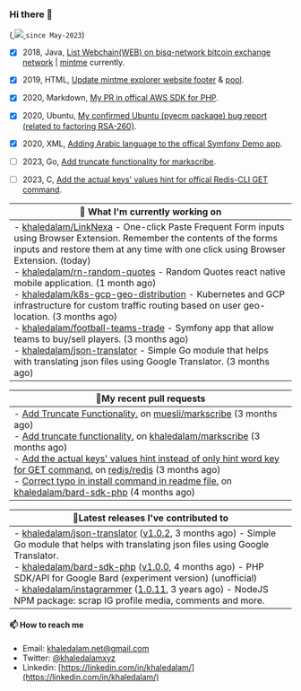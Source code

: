 ### Hi there 👋

<p align="left">
    (<a href="https://github.com/khaledalam">
        <img src="https://komarev.com/ghpvc/?username=khaledalam&color=blue&style=flat)" />
    </a> <code>since May-2023</code>)
</p>


- [x] 2018, Java, <a href="https://github.com/bisq-network/bisq/pull/2167">List Webchain(WEB) on bisq-network bitcoin exchange network</a> | [mintme](https://github.com/mintme-com/) currently. 
- [x] 2019, HTML, <a href="https://github.com/mintme-com/explorer/pull/4">Update mintme explorer website footer</a> & [pool](https://github.com/mintme-com/pool/pull/12/files).
- [x] 2020, Markdown, <a href="https://github.com/aws/aws-sdk-php/pull/2078">My PR in offical AWS SDK for PHP</a>.
- [x] 2020, Ubuntu, <a href="https://bugs.launchpad.net/ubuntu/+source/pyecm/+bug/1899312">My confirmed Ubuntu (pyecm package) bug report (related to factoring RSA-260)</a>.
- [x] 2020, XML, <a href="https://github.com/symfony/demo/pull/1142">Adding Arabic language to the offical Symfony Demo app</a>.
- [ ] 2023, Go, <a href="https://github.com/muesli/markscribe/pull/76">Add truncate functionality for markscribe</a>.
- [ ] 2023, C, <a href="https://github.com/redis/redis/pull/12215">Add the actual keys' values hint for offical Redis-CLI GET command</a>.


<div align="left">

| 👷 What I'm currently working on        |
| ------------- |
|  - [khaledalam/LinkNexa](https://github.com/khaledalam/LinkNexa) - One-click Paste Frequent Form inputs using Browser Extension. Remember the contents of the forms inputs and restore them at any time with one click using Browser Extension. (today)<br /> - [khaledalam/rn-random-quotes](https://github.com/khaledalam/rn-random-quotes) - Random Quotes react native mobile application. (1 month ago)<br /> - [khaledalam/k8s-gcp-geo-distribution](https://github.com/khaledalam/k8s-gcp-geo-distribution) - Kubernetes and GCP infrastructure for custom traffic routing based on user geo-location. (3 months ago)<br /> - [khaledalam/football-teams-trade](https://github.com/khaledalam/football-teams-trade) - Symfony app that allow teams to buy/sell players. (3 months ago)<br /> - [khaledalam/json-translator](https://github.com/khaledalam/json-translator) - Simple Go module that helps with translating json files using Google Translator. (3 months ago)<br />      |

</div>

<div align="left">

| 🔨My recent pull requests           |
| ------------- |
| - [Add Truncate Functionality.](https://github.com/muesli/markscribe/pull/76) on [muesli/markscribe](https://github.com/muesli/markscribe) (3 months ago)<br />- [Add truncate functionality.](https://github.com/khaledalam/markscribe/pull/1) on [khaledalam/markscribe](https://github.com/khaledalam/markscribe) (3 months ago)<br />- [Add the actual keys&#39; values hint instead of only hint word key for GET command.](https://github.com/redis/redis/pull/12215) on [redis/redis](https://github.com/redis/redis) (3 months ago)<br />- [Correct typo in install command in readme file.](https://github.com/khaledalam/bard-sdk-php/pull/1) on [khaledalam/bard-sdk-php](https://github.com/khaledalam/bard-sdk-php) (4 months ago)<br />      |

</div>

<div align="left">

| 🔭Latest releases I've contributed to           |
| ------------- |
| - [khaledalam/json-translator](https://github.com/khaledalam/json-translator) ([v1.0.2](https://github.com/khaledalam/json-translator/releases/tag/v1.0.2), 3 months ago) - Simple Go module that helps with translating json files using Google Translator.<br />- [khaledalam/bard-sdk-php](https://github.com/khaledalam/bard-sdk-php) ([v1.0.0](https://github.com/khaledalam/bard-sdk-php/releases/tag/v1.0.0), 4 months ago) - PHP SDK/API for Google Bard (experiment version) (unofficial)<br />- [khaledalam/instagrammer](https://github.com/khaledalam/instagrammer) ([1.0.11](https://github.com/khaledalam/instagrammer/releases/tag/1.0.11), 3 years ago) - NodeJS NPM package: scrap IG profile media, comments and more.<br />      |

</div>

#### 📫 How to reach me

- Email: [khaledalam.net@gmail.com](mailto:khaledalam.net@gmail.com)
- Twitter: [@khaledalamxyz](https://twitter.com/khaledalamxyz/)
- Linkedin: [https://linkedin.com/in/khaledalam/](https://linkedin.com/in/khaledalam/)
